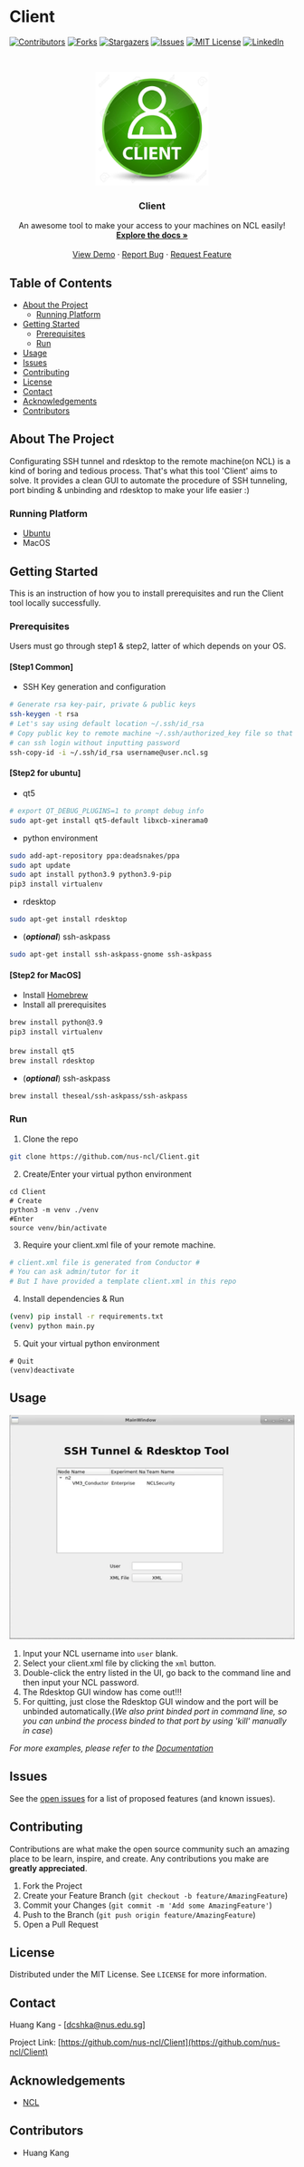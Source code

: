 # Client
[![Contributors][contributors-shield]][contributors-url]
[![Forks][forks-shield]][forks-url]
[![Stargazers][stars-shield]][stars-url]
[![Issues][issues-shield]][issues-url]
[![MIT License][license-shield]][license-url]
[![LinkedIn][linkedin-shield]][linkedin-url]



<!-- PROJECT LOGO -->
<br />
<p align="center">
  <a href="https://github.com/nus-ncl/Client">
    <img src="images/logo.jpg" alt="Logo" width="200" height="200">
  </a>

  <h3 align="center">Client</h3>

  <p align="center">
    An awesome tool to make your access to your machines on NCL easily!
    <br />
    <a href="https://github.com/nus-ncl/Client"><strong>Explore the docs »</strong></a>
    <br />
    <br />
    <a href="https://github.com/nus-ncl/Client">View Demo</a>
    ·
    <a href="https://github.com/nus-ncl/Client/issues">Report Bug</a>
    ·
    <a href="https://github.com/nus-ncl/Client/issues">Request Feature</a>
  </p>
</p>



<!-- TABLE OF CONTENTS -->
## Table of Contents

* [About the Project](#about-the-project)
  * [Running Platform](#Running-Platform)
* [Getting Started](#getting-started)
  * [Prerequisites](#prerequisites)
  * [Run](#Run)
* [Usage](#usage)
* [Issues](#Issues)
* [Contributing](#contributing)
* [License](#license)
* [Contact](#contact)
* [Acknowledgements](#acknowledgements)
* [Contributors](#Contributors)



<!-- ABOUT THE PROJECT -->
## About The Project

Configurating SSH tunnel and rdesktop to the remote machine(on NCL) is a kind of boring and tedious process. That's what this tool 'Client' aims to solve.
It provides a clean GUI to automate the procedure of SSH tunneling, port binding & unbinding and rdesktop to make your life easier :)


### Running Platform
* [Ubuntu](https://ubuntu.com/)
* MacOS



<!-- GETTING STARTED -->
## Getting Started

This is an instruction of how you to install prerequisites and run the Client tool locally successfully.

### Prerequisites
Users must go through step1 & step2, latter of which depends on your OS.
#### [Step1 Common]


* SSH Key generation and configuration
```sh
# Generate rsa key-pair, private & public keys
ssh-keygen -t rsa
# Let's say using default location ~/.ssh/id_rsa
# Copy public key to remote machine ~/.ssh/authorized_key file so that you 
# can ssh login without inputting password
ssh-copy-id -i ~/.ssh/id_rsa username@user.ncl.sg
```

#### [Step2 for ubuntu]
* qt5
```sh
# export QT_DEBUG_PLUGINS=1 to prompt debug info
sudo apt-get install qt5-default libxcb-xinerama0
```

* python environment
```sh
sudo add-apt-repository ppa:deadsnakes/ppa 
sudo apt update 
sudo apt install python3.9 python3.9-pip
pip3 install virtualenv 
```

* rdesktop
```sh
sudo apt-get install rdesktop
```
* (**_optional_**) ssh-askpass
```sh
sudo apt-get install ssh-askpass-gnome ssh-askpass
```
#### [Step2 for MacOS]
* Install [Homebrew](https://brew.sh/)
* Install all prerequisites
```sh
brew install python@3.9
pip3 install virtualenv
 
brew install qt5
brew install rdesktop


```
* (**_optional_**) ssh-askpass
```sh
brew install theseal/ssh-askpass/ssh-askpass
```

### Run

1. Clone the repo
```sh
git clone https://github.com/nus-ncl/Client.git
```
2. Create/Enter your virtual python environment
```shell
cd Client
# Create
python3 -m venv ./venv
#Enter 
source venv/bin/activate
```
3. Require your client.xml file of your remote machine.
```sh
# client.xml file is generated from Conductor #
# You can ask admin/tutor for it
# But I have provided a template client.xml in this repo
```
4. Install dependencies & Run
```sh
(venv) pip install -r requirements.txt
(venv) python main.py
```
5. Quit your virtual python environment
```shell
# Quit
(venv)deactivate
```

<!-- USAGE EXAMPLES -->
## Usage

[![Product Name Screen Shot][product-screenshot]](https://example.com)  

1. Input your NCL username into ``user`` blank.
2. Select your client.xml file by clicking the ``xml`` button.
3. Double-click the entry listed in the UI, go back to the command line and then input your NCL password.
4. The Rdesktop GUI window has come out!!!
5. For quitting, just close the Rdesktop GUI window and the port will be unbinded automatically.(_We also print binded port in command line, so you can unbind the process binded to that port by using 'kill' manually in case_)

_For more examples, please refer to the [Documentation](https://example.com)_



<!-- ISSUES -->
## Issues

See the [open issues](https://github.com/nus-ncl/Client/issues) for a list of proposed features (and known issues).



<!-- CONTRIBUTING -->
## Contributing

Contributions are what make the open source community such an amazing place to be learn, inspire, and create. Any contributions you make are **greatly appreciated**.

1. Fork the Project
2. Create your Feature Branch (`git checkout -b feature/AmazingFeature`)
3. Commit your Changes (`git commit -m 'Add some AmazingFeature'`)
4. Push to the Branch (`git push origin feature/AmazingFeature`)
5. Open a Pull Request



<!-- LICENSE -->
## License

Distributed under the MIT License. See `LICENSE` for more information.



<!-- CONTACT -->
## Contact

Huang Kang - [dcshka@nus.edu.sg]

Project Link: [https://github.com/nus-ncl/Client](https://github.com/nus-ncl/Client)



<!-- ACKNOWLEDGEMENTS -->
## Acknowledgements
* [NCL](https://ncl.sg/)

<!--  CONTRIBUTORS -->
## Contributors
* Huang Kang

<!-- MARKDOWN LINKS & IMAGES -->
<!-- https://www.markdownguide.org/basic-syntax/#reference-style-links -->
[contributors-shield]: https://img.shields.io/badge/contributors-1-brightgreen
[contributors-url]: https://github.com/nus-ncl/Client/graphs/contributors
[forks-shield]: https://img.shields.io/badge/forks-0-blue
[forks-url]: https://github.com/nus-ncl/Client/network/members
[stars-shield]: https://img.shields.io/badge/stars-0-orange
[stars-url]: https://github.com/nus-ncl/Client/stargazers
[issues-shield]: https://img.shields.io/badge/issues-0-red
[issues-url]: https://github.com/nus-ncl/Client/issues
[license-shield]: https://img.shields.io/badge/license-MIT-blueviolet
[license-url]: https://github.com/nus-ncl/Client/LICENSE.txt
[linkedin-shield]: https://img.shields.io/badge/-LinkedIn-black.svg?style=flat-square&logo=linkedin&colorB=555
[linkedin-url]: https://linkedin.com/
[product-screenshot]: images/client-screenshot.png


